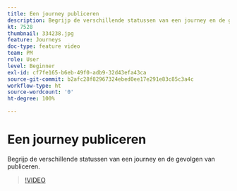 ```yaml
---
title: Een journey publiceren
description: Begrijp de verschillende statussen van een journey en de gevolgen van publiceren.
kt: 7528
thumbnail: 334238.jpg
feature: Journeys
doc-type: feature video
team: PM
role: User
level: Beginner
exl-id: cf7fe165-b6eb-49f0-adb9-32d43efa43ca
source-git-commit: b2afc28f82967324ebed0ee17e291e83c85c3a4c
workflow-type: ht
source-wordcount: '0'
ht-degree: 100%

---
```


# Een journey publiceren

Begrijp de verschillende statussen van een journey en de gevolgen van publiceren.

>[!VIDEO](https://video.tv.adobe.com/v/334238?quality=12&learn=on)
